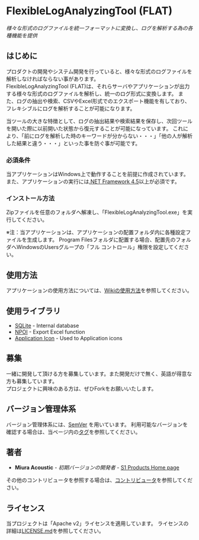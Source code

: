 # FlexibleLogAnalyzingTool (FLAT)
*様々な形式のログファイルを統一フォーマットに変換し、ログを解析する為の各種機能を提供*

## はじめに
プロダクトの開発やシステム開発を行っていると、様々な形式のログファイルを解析しなければならない事があります。  
FlexibleLogAnalyzingTool (FLAT)は、それらサーバやアプリケーションが出力する様々な形式のログファイルを解析し、統一のログ形式に変換します。
また、ログの抽出や検索、CSVやExcel形式でのエクスポート機能を有しており、フレキシブルにログを解析することが可能になります。

当ツールの大きな特徴として、ログの抽出結果や検索結果を保存し、次回ツールを開いた際に以前開いた状態から復元することが可能になっています。
これにより、「前にログを解析した時のキーワードが分からない・・・」「他の人が解析した結果と違う・・・」といった事を防ぐ事が可能です。

### 必須条件

当アプリケーションはWindows上で動作することを前提に作成されています。  
また、アプリケーションの実行には[.NET Framework 4.5](https://www.microsoft.com/download/details.aspx?id=30653)以上が必須です。

### インストール方法

Zipファイルを任意のフォルダへ解凍し、「FlexibleLogAnalyzingTool.exe」を実行してください。

※注：当アプリケーションは、アプリケーションの配置フォルダ内に各種設定ファイルを生成します。
Program Filesフォルダに配置する場合、配置先のフォルダへWindowsのUsersグループの「フル コントロール」権限を設定してください。

## 使用方法

アプリケーションの使用方法については、[Wikiの使用方法](../../wiki/usage.ja)を参照してください。

## 使用ライブラリ

* [SQLite](https://www.sqlite.org/) - Internal database
* [NPOI](https://npoi.codeplex.com/) - Export Excel function
* [Application Icon](http://gentleface.com/free_icon_set.html) - Used to Application icons

## 募集

一緒に開発して頂ける方を募集しています。また開発だけで無く、英語が得意な方も募集しています。  
プロジェクトに興味のある方は、ぜひForkをお願いいたします。

## バージョン管理体系
バージョン管理体系には、[SemVer](http://semver.org/) を用いています。
利用可能なバージョンを確認する場合は、当ページ内の[タグ](https://github.com/S1Products/FlexibleLogAnalyzingTool/tags)を参照してください。

## 著者

* **Miura Acoustic** - *初期バージョンの開発者* - [S1 Products Home page](http://s1products.info)

その他のコントリビュータを参照する場合は、[コントリビュータ](https://github.com/S1Products/FlexibleLogAnalyzingTool/contributors)を参照してください。

## ライセンス

当プロジェクトは「Apache v2」ライセンスを適用しています。 ライセンスの詳細は[LICENSE.md](LICENSE.md)を参照してください。
